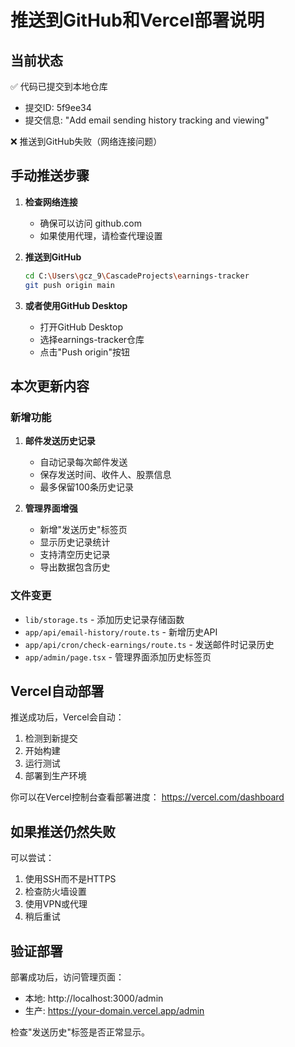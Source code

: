 # 推送到GitHub和Vercel部署说明

## 当前状态

✅ 代码已提交到本地仓库
- 提交ID: 5f9ee34
- 提交信息: "Add email sending history tracking and viewing"

❌ 推送到GitHub失败（网络连接问题）

## 手动推送步骤

1. **检查网络连接**
   - 确保可以访问 github.com
   - 如果使用代理，请检查代理设置

2. **推送到GitHub**
   ```bash
   cd C:\Users\gcz_9\CascadeProjects\earnings-tracker
   git push origin main
   ```

3. **或者使用GitHub Desktop**
   - 打开GitHub Desktop
   - 选择earnings-tracker仓库
   - 点击"Push origin"按钮

## 本次更新内容

### 新增功能
1. **邮件发送历史记录**
   - 自动记录每次邮件发送
   - 保存发送时间、收件人、股票信息
   - 最多保留100条历史记录

2. **管理界面增强**
   - 新增"发送历史"标签页
   - 显示历史记录统计
   - 支持清空历史记录
   - 导出数据包含历史

### 文件变更
- `lib/storage.ts` - 添加历史记录存储函数
- `app/api/email-history/route.ts` - 新增历史API
- `app/api/cron/check-earnings/route.ts` - 发送邮件时记录历史
- `app/admin/page.tsx` - 管理界面添加历史标签页

## Vercel自动部署

推送成功后，Vercel会自动：
1. 检测到新提交
2. 开始构建
3. 运行测试
4. 部署到生产环境

你可以在Vercel控制台查看部署进度：
https://vercel.com/dashboard

## 如果推送仍然失败

可以尝试：
1. 使用SSH而不是HTTPS
2. 检查防火墙设置
3. 使用VPN或代理
4. 稍后重试

## 验证部署

部署成功后，访问管理页面：
- 本地: http://localhost:3000/admin
- 生产: https://your-domain.vercel.app/admin

检查"发送历史"标签是否正常显示。
